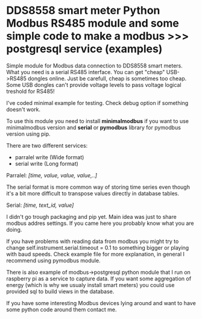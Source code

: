 # DDS8558 smart meter Python Modbus RS485 module and some simple code to make a modbus >>> postgresql service (examples) 


Simple module for Modbus data connection to DDS8558 smart meters. What you need is a serial RS485 interface. You can get "cheap" USB->RS485 dongles online. 
Just be carefull, cheap is sometimes too cheap. Some USB dongles can't provide voltage levels to pass voltage logical treshold
for RS485!

I've coded minimal example for testing. Check debug option if something doesn't work. 


To use this module you need to  install **minimalmodbus** if you want to use minimalmodbus version  and **serial** or **pymodbus**
library for pymodbus version using pip.

There are two different services: 
- parralel write (Wide format)
- serial write (Long format)


Parralel: 
*[time, value, value, value,..]*

The serial format is more common way of storing time series even though it's a bit more difficult to transpose values directly in database tables. 

Serial: 
*[time, text_id, value]*

I didn't go trough packaging and pip yet. Main idea was just to share modbus addres settings. 
If you came here you probably know what you are doing. 

If you have problems with reading data from modbus you might try to change self.instrument.serial.timeout = 0.1 to something bigger or playing with  baud speeds. 
Check example file for more explanation, in general I recommend using pymodbus module.

There is also example of modbus->postgresql python module that I run on raspberry pi as a service to capture data.
If you want some aggregation of energy (which is why we usualy install smart meters) you could use provided sql to build views
in the database.

If you have some interesting Modbus devices lying around and want to have some python code around them contact me.




